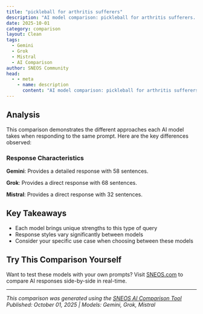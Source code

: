 ```yaml
---
title: "pickleball for arthritis sufferers"
description: "AI model comparison: pickleball for arthritis sufferers..."
date: 2025-10-01
category: comparison
layout: Clean
tags:
  - Gemini
  - Grok
  - Mistral
  - AI Comparison
author: SNEOS Community
head:
  - - meta
    - name: description
      content: "AI model comparison: pickleball for arthritis sufferers..."
---
```


<ChatComparison
  title="pickleball for arthritis sufferers"
  prompt="pickleball for arthritis sufferers"
  :responses='{"Gemini": "Pickleball can be a fantastic activity for people with arthritis, offering numerous physical and social benefits. However, it\u0027s crucial to approach it with caution and modifications to protect your joints. Here\u0027s a breakdown of considerations for arthritis sufferers playing pickleball:\n\n**Benefits of Pickleball for Arthritis:**\n\n* **Low-Impact Exercise:** Compared to running or tennis, pickleball is generally lower impact, putting less stress on weight-bearing joints like knees and hips. The smaller court size means less running.\n* **Cardiovascular Health:** Improves heart health and circulation, important for overall well-being and managing arthritis-related inflammation.\n* **Muscle Strengthening:** Builds strength in muscles supporting joints, providing stability and reducing pain. Core strength is particularly important for pickleball.\n* **Improved Balance and Coordination:** Helps improve balance and coordination, reducing the risk of falls.\n* **Social Interaction:** Reduces social isolation and provides a sense of community, which can improve mental and emotional well-being.\n* **Increased Mobility:** The movement involved in pickleball helps to keep joints moving, preventing stiffness and improving range of motion.\n* **Weight Management:** Can help maintain a healthy weight, which reduces stress on joints.\n* **Improved Mood:** Exercise releases endorphins, which have mood-boosting effects.\n\n**Precautions and Modifications:**\n\n* **Consult Your Doctor:** Before starting any new exercise program, especially with arthritis, it\u0027s essential to consult your doctor or a physical therapist. They can assess your condition, advise on appropriate intensity levels, and identify any specific precautions you should take.\n* **Warm-Up Thoroughly:** Spend at least 10-15 minutes warming up your muscles and joints before playing. This could include light cardio (walking, marching in place), gentle stretching, and range-of-motion exercises specifically targeting your knees, hips, shoulders, wrists, and ankles.\n* **Proper Footwear:** Wear supportive athletic shoes with good cushioning and stability. Consider orthotics if recommended by your doctor or podiatrist.\n* **Proper Technique:** Focus on using proper technique to minimize strain on joints. This includes:\n * **Bending at the knees:** Bend your knees and keep your back straight when reaching for low balls.\n * **Avoiding excessive twisting:** Minimize twisting motions by moving your feet to get into position.\n * **Using your whole body:** Engage your core and legs for power, rather than relying solely on your arms and wrists.\n * **Keeping the paddle up:** Reduces strain on the shoulder by avoiding the need to lift the paddle high repeatedly.\n* **Pace Yourself:** Start slowly and gradually increase the intensity and duration of your play. Don\u0027t overdo it, especially in the beginning.\n* **Listen to Your Body:** Pay attention to your body\u0027s signals and stop playing if you experience pain. Pain is a signal that you need to rest or modify your activity.\n* **Cool Down and Stretch:** After playing, take time to cool down and stretch your muscles. This will help prevent stiffness and soreness.\n* **Modify Your Game:**\n * **Play Doubles:** Doubles requires less court coverage than singles, reducing the amount of running and stress on joints.\n * **Choose Your Partner Wisely:** Play with someone who is understanding and willing to adjust their play to accommodate your needs.\n * **Consider a Lighter Paddle:** A lighter paddle can reduce strain on your wrist, elbow, and shoulder.\n * **Adjust Your Grip:** Experiment with different grip sizes and materials to find one that is comfortable and secure.\n * **Limit Play Time:** Play for shorter periods and take breaks as needed.\n * **Court Surface:** Softer surfaces, such as those made of rubber or cushioned material, can be gentler on joints than hard concrete. Consider indoor courts if available.\n * **Avoid Lunging:** Work on footwork to minimize the need to lunge for the ball.\n* **Assistive Devices:**\n * **Knee Braces:** If you have knee arthritis, a knee brace can provide support and stability.\n * **Wrist Supports:** A wrist brace can help stabilize the wrist and reduce pain.\n * **Compression Gloves:** Compression gloves can help reduce swelling and pain in the hands.\n * **Cane or Walking Stick:** If balance is an issue, a cane or walking stick can provide additional support. Use it between points to help maintain balance if needed.\n* **Stay Hydrated:** Drink plenty of water before, during, and after playing.\n* **Communicate:** Talk openly with your playing partners about your limitations and needs. Don\u0027t be afraid to ask for modifications or accommodations.\n* **Post-Game Care:**\n * **Ice:** Apply ice to any sore joints after playing.\n * **Heat:** Warm baths or heating pads can help soothe stiff muscles.\n * **Pain Relief:** Over-the-counter pain relievers, such as ibuprofen or acetaminophen, can help manage pain.\n * **Rest:** Get plenty of rest to allow your body to recover.\n* **Consider Adaptive Pickleball:** Look for programs or instructors who specialize in adaptive pickleball for people with disabilities or limitations. They can provide tailored instruction and modifications to help you play safely and effectively.\n\n**Key Takeaways:**\n\n* **Listen to your body:** Pain is a sign to stop or modify your activity.\n* **Consistency is key:** Regular, moderate exercise is better than infrequent, intense sessions.\n* **Enjoy the process:** Pickleball should be fun and rewarding. Don\u0027t get discouraged if you have to make modifications.\n* **Focus on what you *can* do:** Celebrate your abilities and focus on enjoying the social and physical benefits of pickleball.\n\nBy taking these precautions and making necessary modifications, you can enjoy the benefits of pickleball while minimizing the risk of aggravating your arthritis. Remember to prioritize your health and well-being, and consult with your healthcare team for personalized recommendations.\n", "Grok": "Pickleball can be a great activity for individuals with arthritis, as it offers a low-impact way to stay active, improve joint mobility, and maintain overall physical health. However, there are important considerations to ensure it is safe and beneficial for arthritis sufferers. Below, I\u2019ll outline the potential benefits, risks, and tips for playing pickleball with arthritis.\n\n### Benefits of Pickleball for Arthritis Sufferers\n1. **Low-Impact Exercise**: Pickleball is generally easier on the joints compared to high-impact sports like running or basketball. The smaller court size and slower pace (compared to tennis) reduce stress on the knees, hips, and other joints.\n2. **Improved Joint Mobility**: The movements in pickleball\u2014such as reaching, bending, and swinging\u2014can help maintain or improve range of motion in joints affected by arthritis.\n3. **Cardiovascular Health**: Pickleball provides a good cardiovascular workout, which is essential for overall health and can help manage weight, reducing stress on weight-bearing joints.\n4. **Muscle Strengthening**: Playing pickleball engages muscles around the joints, providing support and potentially reducing arthritis-related pain.\n5. **Social and Mental Health Benefits**: Pickleball is often a social sport played in pairs or small groups, which can help combat feelings of isolation and improve mental well-being\u2014a key factor for chronic pain management.\n6. **Adaptable Intensity**: The game can be played at varying levels of intensity, allowing players to adjust based on their energy and pain levels.\n\n### Risks and Challenges\n1. **Joint Strain**: Repetitive motions, such as swinging the paddle or quick lateral movements, can exacerbate arthritis pain in the wrists, elbows, shoulders, or knees if not done with proper form or overdone.\n2. **Risk of Falls**: Arthritis can affect balance, and the quick movements in pickleball may increase the risk of falls or injuries.\n3. **Fatigue and Overuse**: Overplaying can lead to fatigue or inflammation in already sensitive joints, worsening arthritis symptoms.\n4. **Specific Arthritis Types**: For those with severe osteoarthritis or rheumatoid arthritis, certain movements or prolonged activity might trigger flare-ups.\n\n### Tips for Playing Pickleball with Arthritis\n1. **Consult Your Doctor or Physical Therapist**: Before starting pickleball, talk to your healthcare provider to ensure it\u2019s a safe activity for your specific condition. They may also provide personalized recommendations or exercises to prepare your body.\n2. **Warm Up and Cool Down**: Spend 5\u201310 minutes warming up with light stretches or gentle movements to prepare your joints and muscles. Cool down afterward to prevent stiffness.\n3. **Use Proper Equipment**:\n - **Paddle Choice**: Choose a lightweight paddle (6\u20138 oz) with a comfortable grip to reduce strain on wrists and hands. Some paddles are designed with larger grips for those with hand arthritis.\n - **Supportive Shoes**: Wear court shoes with good cushioning and lateral support to protect your feet, ankles, and knees.\n - **Braces or Supports**: Consider using knee, wrist, or elbow braces if you have specific joint issues for added stability.\n4. **Start Slowly**: Begin with short sessions (e.g., 20\u201330 minutes) and gradually increase playing time as your body adjusts. Avoid overexertion.\n5. **Focus on Technique**: Work with a coach or experienced player to learn proper form, which can minimize stress on joints. For example, use your whole arm for swings rather than just your wrist.\n6. **Play Doubles**: Doubles pickleball requires less court coverage per player, reducing the physical demand on your body compared to singles.\n7. **Listen to Your Body**: Stop playing if you feel pain or fatigue beyond normal exertion. Rest as needed and avoid pushing through discomfort, as this can worsen arthritis symptoms.\n8. **Modify Play Style**: Stay closer to the net or play at a slower pace to reduce the need for rapid movements or long reaches. Focus on strategy over speed.\n9. **Ice and Rest After Play**: If you experience soreness or swelling after playing, apply ice to affected joints and rest to prevent inflammation.\n10. **Cross-Train and Strengthen**: Incorporate low-impact strength training and flexibility exercises (like yoga or swimming) into your routine to support the muscles around your joints, making pickleball easier and safer.\n\n### Best Practices for Arthritis Management with Pickleball\n- **Timing**: Play during times of day when your joints feel best (often after some movement or later in the day for many arthritis sufferers).\n- **Frequency**: Limit play to 2\u20133 times per week initially, allowing recovery time between sessions.\n- **Hydration and Nutrition**: Stay hydrated and maintain a diet rich in anti-inflammatory foods (like fatty fish, nuts, and leafy greens) to support joint health.\n- **Medication Awareness**: If you take arthritis medications, discuss with your doctor how physical activity like pickleball might interact with your treatment plan.\n\n### When to Avoid Pickleball\n- During arthritis flare-ups, when joints are swollen or extremely painful.\n- If your doctor advises against weight-bearing or repetitive motion activities due to severe joint damage.\n- If balance issues or joint instability increase your risk of falls or injuries.\n\n### Conclusion\nPickleball can be an excellent, enjoyable way for arthritis sufferers to stay active, as long as it\u2019s approached with caution and tailored to individual needs. By starting slowly, using the right equipment, and listening to your body, many people with arthritis can safely participate in the sport. Always prioritize safety by consulting with healthcare professionals and adapting the game to your physical limitations. If you\u2019re new to pickleball, consider joining a local community or club where you can learn the game in a supportive environment. Have you played pickleball before, or are you considering trying it? I\u2019d be happy to help with more specific advice!", "Mistral": "Pickleball can be a great activity for individuals with arthritis due to its low-impact nature and the social benefits it offers. Here are some reasons why pickleball might be suitable for arthritis sufferers:\n\n### Benefits of Pickleball for Arthritis Sufferers\n\n1. **Low-Impact Exercise**:\n - Pickleball is gentler on the joints compared to higher-impact sports like tennis or running. The smaller court and lighter paddle reduce the strain on the body.\n\n2. **Improved Mobility and Flexibility**:\n - The game involves a variety of movements, including walking, turning, and reaching, which can help maintain and improve joint mobility and flexibility.\n\n3. **Strength and Endurance**:\n - Regular play can help build muscle strength and endurance, which are important for supporting joints and reducing arthritis pain.\n\n4. **Social Interaction**:\n - Pickleball is often played in a social setting, which can provide emotional support and reduce feelings of isolation, which are common among arthritis sufferers.\n\n5. **Mental Stimulation**:\n - The game requires quick thinking and strategy, which can help keep the mind sharp and engaged.\n\n### Tips for Arthritis Sufferers Playing Pickleball\n\n1. **Warm Up and Cool Down**:\n - Always start with a gentle warm-up to prepare your muscles and joints for activity. Cool down afterward to help prevent stiffness.\n\n2. **Listen to Your Body**:\n - Pay attention to how your body feels. If you experience pain or discomfort, take a break or modify your movements.\n\n3. **Use Proper Equipment**:\n - Choose a paddle that is lightweight and easy to grip. Consider using a paddle with a larger grip if you have hand arthritis.\n\n4. **Modify the Game**:\n - If necessary, modify the rules or the way you play to reduce strain. For example, you might play doubles instead of singles to reduce the amount of running.\n\n5. **Stay Hydrated**:\n - Drink plenty of water before, during, and after playing to stay hydrated and support your overall health.\n\n6. **Consult a Healthcare Provider**:\n - Before starting any new exercise program, consult with your healthcare provider to ensure it\u0027s safe for you.\n\n### Additional Considerations\n\n- **Pain Management**:\n - If you experience pain during or after playing, consider using over-the-counter pain relievers or applying heat/cold therapy as recommended by your doctor.\n\n- **Physical Therapy**:\n - Incorporate exercises recommended by a physical therapist to strengthen the muscles around your joints and improve your range of motion.\n\n- **Supportive Gear**:\n - Use supportive shoes and consider wearing braces or compression sleeves if needed to provide additional support to your joints.\n\nPickleball can be a fun and beneficial activity for arthritis sufferers, but it\u0027s important to approach it with caution and listen to your body to avoid exacerbating symptoms."}' 
  published-date="17:45"
/>

## Analysis

This comparison demonstrates the different approaches each AI model takes when responding to the same prompt. Here are the key differences observed:

### Response Characteristics

**Gemini**: Provides a detailed response with 58 sentences. 

**Grok**: Provides a direct response with 68 sentences. 

**Mistral**: Provides a direct response with 32 sentences. 

## Key Takeaways

- Each model brings unique strengths to this type of query
- Response styles vary significantly between models
- Consider your specific use case when choosing between these models

## Try This Comparison Yourself

Want to test these models with your own prompts? Visit [SNEOS.com](https://sneos.com) to compare AI responses side-by-side in real-time.

---

*This comparison was generated using the [SNEOS AI Comparison Tool](https://sneos.com)*
*Published: October 01, 2025 | Models: Gemini, Grok, Mistral*
